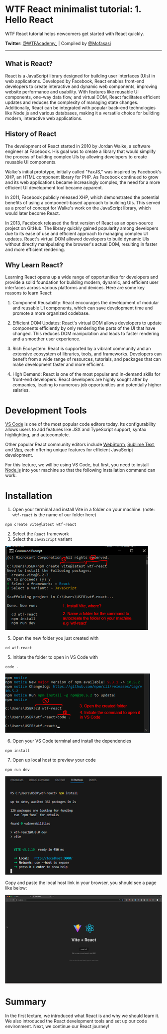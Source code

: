 # WTF React minimalist tutorial: 1. Hello React

WTF React tutorial helps newcomers get started with React quickly.

**Twitter**: [@WTFAcademy_](https://twitter.com/WTFAcademy_) | Compiled by [@Mofasasi](https://twitter.com/mofasasi)

---

## What is React?

React is a JavaScript library designed for building user interfaces (UIs) in web applications. Developed by Facebook, React enables front-end developers to create interactive and dynamic web components, improving website performance and usability. With features like reusable UI components, one-way data flow, and virtual DOM, React facilitates efficient updates and reduces the complexity of managing state changes. Additionally, React can be integrated with popular back-end technologies like Node.js and various databases, making it a versatile choice for building modern, interactive web applications.

## History of React

The development of React started in 2010 by Jordan Walke, a software engineer at Facebook. His goal was to create a library that would simplify the process of building complex UIs by allowing developers to create reusable UI components. 

Walke's initial prototype, initially called "FaxJS," was inspired by Facebook's XHP, an HTML component library for PHP. As Facebook continued to grow and its web applications became increasingly complex, the need for a more efficient UI development tool became apparent.

In 2011, Facebook publicly released XHP, which demonstrated the potential benefits of using a component-based approach to building UIs. This served as a proof of concept for Walke's work on the JavaScript library, which would later become React.

In 2013, Facebook released the first version of React as an open-source project on GitHub. The library quickly gained popularity among developers due to its ease of use and efficient approach to managing complex UI updates. React's virtual DOM allowed developers to build dynamic UIs without directly manipulating the browser's actual DOM, resulting in faster and more efficient rendering.

## Why Learn React? 

Learning React opens up a wide range of opportunities for developers and provide a solid foundation for building modern, dynamic, and efficient user interfaces across various platforms and devices. Here are some key reasons to learn React:

1. Component Reusability: React encourages the development of modular and reusable UI components, which can save development time and promote a more organized codebase.
   
2. Efficient DOM Updates: React's virtual DOM allows developers to update components efficiently by only rendering the parts of the UI that have changed. This reduces DOM manipulation and leads to faster rendering and a smoother user experience.

3. Rich Ecosystem: React is supported by a vibrant community and an extensive ecosystem of libraries, tools, and frameworks. Developers can benefit from a wide range of resources, tutorials, and packages that can make development faster and more efficient.

4. High Demand: React is one of the most popular and in-demand skills for front-end developers. React developers are highly sought after by companies, leading to numerous job opportunities and potentially higher salaries.

# Development Tools

[VS Code](https://code.visualstudio.com/) is one of the most popular code editors today. Its configurability allows users to add features like JSX and TypeScript support, syntax highlighting, and autocomplete. 

Other popular React community editors include [WebStorm](https://www.jetbrains.com/webstorm/), [Sublime Text](https://www.sublimetext.com/), and [Vim](https://www.vim.org/), each offering unique features for efficient JavaScript development.

For this lecture, we will be using VS Code, but first, you need to install [Node.js](https://nodejs.org/zh-cn/download/) into your machine so that the following installation command can work. 

# Installation 

1. Open your terminal and install Vite in a folder on your machine. (note: `wtf-react` is the name of our folder here)
```
npm create vite@latest wtf-react
```

2. Select the `React` framework
3. Select the `JavaScript` variant

![1-1](./img/1-1.png)

5. Open the new folder you just created with
```
cd wtf-react
```
5. Initiate the folder to open in VS Code with
```
code .
```
![1-1](./img/1-2.png)

6. Open your VS Code terminal and install the dependencies
```
npm install
```
7. Open up local host to preview your code
```
npm run dev
```
![1-1](./img/1-4.png)

Copy and paste the local host link in your browser, you should see a page like below:

![1-1](./img/1-5.png)

# Summary

In the first lecture, we introduced what React is and why we should learn it. We also introduced the React development tools and set up our code environment. Next, we continue our React journey!




 

